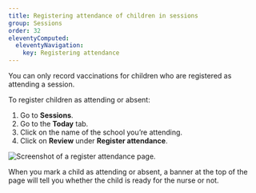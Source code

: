 ```yaml
---
title: Registering attendance of children in sessions
group: Sessions
order: 32
eleventyComputed:
  eleventyNavigation:
    key: Registering attendance
---
```


You can only record vaccinations for children who are registered as attending a session.

To register children as attending or absent:

1. Go to **Sessions**.
2. Go to the **Today** tab.
3. Click on the name of the school you’re attending.
4. Click on **Review** under **Register attendance**.

![Screenshot of a register attendance page.](/assets/images/session-attendance.png 'You must register attendance before you can record vaccinations.')

When you mark a child as attending or absent, a banner at the top of the page will tell you whether the child is ready for the nurse or not.
